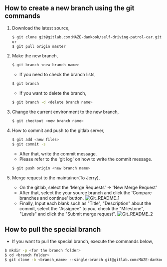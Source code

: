 ## How to create a new branch using the git commands

1. Download the latest source,
	```bash
	$ git clone git@gitlab.com:MAZE-dankook/self-driving-patrol-car.git
	or
	$ git pull origin master
	```

2. Make the new branch,
	```bash
	$ git branch <new branch name>
	```
	* If you need to check the branch lists,
	```bash
	$ git branch
	```
	* If you want to delete the branch,
	```bash
	$ git branch -d <delete branch name>
	```

3. Change the current environment to the new branch,
	```bash
	$ git checkout <new branch name>
	```

4. How to commit and push to the gitlab server,
	```bash
	$ git add <new files>
	$ git commit -s
	```
	* After that, write the commit message.
	* Please refer to the 'git log' on how to write the commit message.
	```bash
	$ git push origin <new branch name>
	```
5. Merge request to the maintainer(To Jerry),
	* On the gitlab, select the 'Merge Requests' -> 'New Merge Request'
	* After that, select the your source branch and click the 'Compare branches and continue' button.
	![Git_README_1](https://user-images.githubusercontent.com/54479819/72438906-37b8ff80-37e9-11ea-9b48-1059b0f416af.png)
	* Finally, Input each blank such as "Title", "Description" about the commit, select the "Assignee" to you, check the "Milestone", "Lavels" and click the "Submit merge request".
	![Git_README_2](https://user-images.githubusercontent.com/54479819/72438924-40113a80-37e9-11ea-99b4-9a0b8ce95ea8.png)

## How to pull the special branch

* If you want to pull the special branch, execute the commands below,
```bash
$ mkdir -p <for the branch folder>
$ cd <branch folder>
$ git clone -b <branch_name> --single-branch git@gitlab.com:MAZE-dankook/self-driving-patrol-car.git
```
